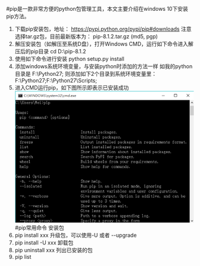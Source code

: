 #pip是一款非常方便的python包管理工具，本文主要介绍在windows 10下安装pip方法。
1. 下载pip安装包，地址：
https://pypi.python.org/pypi/pip#downloads
注意选择tar.gz包，目前最新版本为：
pip-8.1.2.tar.gz (md5, pgp)
2. 解压安装包（如解压至系统D盘），打开Windows CMD，运行如下命令进入解压后的pip目录
cd D:\pip-8.1.2
3. 使用如下命令进行安装
python setup.py install
4. 添加windows系统环境变量，与安装python时添加的方法一样
如我的python目录是
F:\Python27\;
则添加如下2个目录到系统环境变量里：
F:\Python27\;F:\Python27\Scripts;
5. 进入CMD运行pip，如下图所示即表示已安装成功
![](/assets/1499429337165_9.png)
#pip常用命令
安装包 
1. pip install xxx
升级包，可以使用-U 或者 --upgrade 
2. pip install -U xxx
卸载包 
3. pip uninstall xxx 
列出已安装的包 
4. pip list